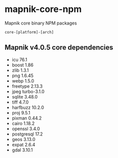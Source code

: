 # mapnik-core-npm
Mapnik core binary NPM packages 

```
core-[platform]-[arch]
```
## Mapnik v4.0.5 core dependencies                                                                                                                                           
  - icu 76.1                                                                                                                                                         
  - boost 1.86                                                                                                                                                       
  - zlib 1.3.1                                                                                                                                                       
  - png 1.6.45                                                                                                                                                       
  - webp 1.5.0                                                                                                                                                       
  - freetype 2.13.3                                                                                                                                                  
  - jpeg turbo-3.1.0                                                                                                                                                 
  - sqlite 3.48.0                                                                                                                                                    
  - tiff 4.7.0                                                                                                                                                       
  - harfbuzz 10.2.0                                                                                                                                                  
  - proj 9.5.1                                                                                                                                                       
  - pixman 0.44.2                                                                                                                                                    
  - cairo 1.18.2                                                                                                                                                     
  - openssl 3.4.0                                                                                                                                                    
  - postgresql 17.2                                                                                                                                                  
  - geos 3.13.0                                                                                                                                                      
  - expat 2.6.4                                                                                                                                                      
  - gdal 3.10.1   
